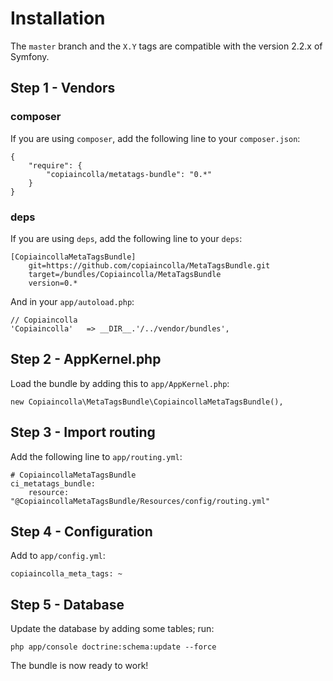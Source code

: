 Installation
============

The `master` branch and the `X.Y` tags are compatible with the version 2.2.x of Symfony.

## Step 1 - Vendors

### composer

If you are using `composer`, add the following line to your `composer.json`:


    {
        "require": {
            "copiaincolla/metatags-bundle": "0.*"
        }
    }
    
### deps

If you are using `deps`, add the following line to your `deps`:
    
    [CopiaincollaMetaTagsBundle]
        git=https://github.com/copiaincolla/MetaTagsBundle.git
        target=/bundles/Copiaincolla/MetaTagsBundle
        version=0.*

And in your `app/autoload.php`:

    // Copiaincolla
    'Copiaincolla'   => __DIR__.'/../vendor/bundles',

## Step 2 - AppKernel.php

Load the bundle by adding this to `app/AppKernel.php`:

    new Copiaincolla\MetaTagsBundle\CopiaincollaMetaTagsBundle(),

## Step 3 - Import routing

Add the following line to `app/routing.yml`:

    # CopiaincollaMetaTagsBundle
    ci_metatags_bundle:
        resource: "@CopiaincollaMetaTagsBundle/Resources/config/routing.yml"
    
## Step 4 - Configuration

Add to `app/config.yml`:

    copiaincolla_meta_tags: ~

## Step 5 - Database

Update the database by adding some tables; run:

    php app/console doctrine:schema:update --force


The bundle is now ready to work!
